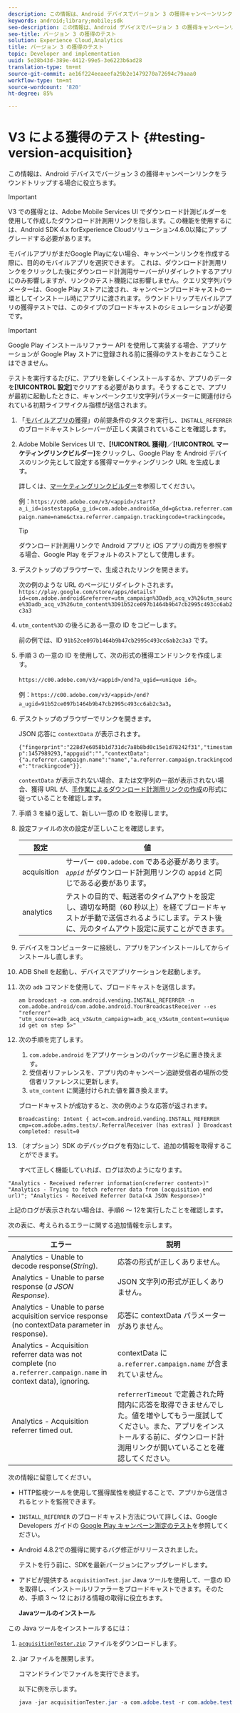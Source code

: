 ```yaml
---
description: この情報は、Android デバイスでバージョン 3 の獲得キャンペーンリンクをラウンドトリップする場合に役立ちます。
keywords: android;library;mobile;sdk
seo-description: この情報は、Android デバイスでバージョン 3 の獲得キャンペーンリンクをラウンドトリップする場合に役立ちます。
seo-title: バージョン 3 の獲得のテスト
solution: Experience Cloud,Analytics
title: バージョン 3 の獲得のテスト
topic: Developer and implementation
uuid: 5e38b43d-389e-4412-99e5-3e6223b6ad28
translation-type: tm+mt
source-git-commit: ae16f224eeaeefa29b2e1479270a72694c79aaa0
workflow-type: tm+mt
source-wordcount: '820'
ht-degree: 85%

---
```



# V3 による獲得のテスト {#testing-version-acquisition}

この情報は、Android デバイスでバージョン 3 の獲得キャンペーンリンクをラウンドトリップする場合に役立ちます。

>[!IMPORTANT]
>
>V3 での獲得とは、Adobe Mobile Services UI でダウンロード計測ビルダーを使用して作成したダウンロード計測用リンクを指します。この機能を使用するには、Android SDK 4.x forExperience Cloudソリューション4.6.0以降にアップグレードする必要があります。

モバイルアプリがまだGoogle Playにない場合、キャンペーンリンクを作成する際に、目的のモバイルアプリを選択できます。 これは、ダウンロード計測用リンクをクリックした後にダウンロード計測用サーバーがリダイレクトするアプリにのみ影響しますが、リンクのテスト機能には影響しません。クエリ文字列パラメーターは、Google Play ストアに渡され、キャンペーンブロードキャストの一環としてインストール時にアプリに渡されます。ラウンドトリップモバイルアプリの獲得テストでは、このタイプのブロードキャストのシミュレーションが必要です。

>[!IMPORTANT]
>
>Google Play インストールリファラー API を使用して実装する場合、アプリケーションが Google Play ストアに登録される前に獲得のテストをおこなうことはできません。

テストを実行するたびに、アプリを新しくインストールするか、アプリのデータを&#x200B;**[!UICONTROL 設定]**&#x200B;でクリアする必要があります。そうすることで、アプリが最初に起動したときに、キャンペーンクエリ文字列パラメーターに関連付けられている初期ライフサイクル指標が送信されます。

1. 「[モバイルアプリの獲得](/help/android/acquisition-main/acquisition.md)」の前提条件のタスクを実行し、`INSTALL_REFERRER` のブロードキャストレシーバーが正しく実装されていることを確認します。

1. Adobe Mobile Services UI で、**[!UICONTROL 獲得]**／**[!UICONTROL マーケティングリンクビルダー]**&#x200B;をクリックし、Google Play を Android デバイスのリンク先として設定する獲得マーケティングリンク URL を生成します。

   詳しくは、[マーケティングリンクビルダー](/help/using/acquisition-main/c-marketing-links-builder/c-marketing-links-builder.md)を参照してください。

   例：`https://c00.adobe.com/v3/<appid>/start?a_i_id=iostestapp&a_g_id=com.adobe.android&a_dd=g&ctxa.referrer.campaign.name=name&ctxa.referrer.campaign.trackingcode=trackingcode`。

   >[!TIP]
   >
   >ダウンロード計測用リンクで Android アプリと iOS アプリの両方を参照する場合、Google Play をデフォルトのストアとして使用します。

1. デスクトップのブラウザーで、生成されたリンクを開きます。

   次の例のような URL のページにリダイレクトされます。
   `https://play.google.com/store/apps/details?id=com.adobe.android&referrer=utm_campaign%3Dadb_acq_v3%26utm_source%3Dadb_acq_v3%26utm_content%3D91b52ce097b1464b9b47cb2995c493cc6ab2c3a3`

1. `utm_content%3D` の後ろにある一意の ID をコピーします。

   前の例では、ID `91b52ce097b1464b9b47cb2995c493cc6ab2c3a3` です。

1. 手順 3 の一意の ID を使用して、次の形式の獲得エンドリンクを作成します。

   `https://c00.adobe.com/v3/<appid>/end?a_ugid=<unique id>`。

   例：`https://c00.adobe.com/v3/<appid>/end?a_ugid=91b52ce097b1464b9b47cb2995c493cc6ab2c3a3`。

1. デスクトップのブラウザーでリンクを開きます。

   JSON 応答に `contextData` が表示されます。

   `{"fingerprint":"228d7e6058b1d731dc7a8b8bd0c15e1d78242f31","timestamp":1457989293,"appguid":"","contextData":{"a.referrer.campaign.name":"name","a.referrer.campaign.trackingcode":"trackingcode"}}.`

   `contextData` が表示されない場合、または文字列の一部が表示されない場合、獲得 URL が、[手作業によるダウンロード計測用リンクの作成](/help/using/acquisition-main/c-marketing-links-builder/acquisition-link-manual.md)の形式に従っていることを確認します。
1. 手順 3 を繰り返して、新しい一意の ID を取得します。
1. 設定ファイルの次の設定が正しいことを確認します。

   | 設定 | 値 |
   |--- |--- |
   | acquisition | サーバー `c00.adobe.com` である必要があります。*`appid`* がダウンロード計測用リンクの `appid` と同じである必要があります。 |
   | analytics | テストの目的で、転送者のタイムアウトを設定し、適切な時間（60 秒以上）を経てブロードキャストが手動で送信されるようにします。テスト後に、元のタイムアウト設定に戻すことができます。 |

1. デバイスをコンピューターに接続し、アプリをアンインストールしてからインストールし直します。
1. ADB Shell を起動し、デバイスでアプリケーションを起動します。
1. 次の `adb` コマンドを使用して、ブロードキャストを送信します。

   `am broadcast -a com.android.vending.INSTALL_REFERRER -n com.adobe.android/com.adobe.android.YourBroadcastReceiver --es "referrer" "utm_source=adb_acq_v3&utm_campaign=adb_acq_v3&utm_content=<unique id get on step 5>"`

1. 次の手順を完了します。
   1. `com.adobe.android` をアプリケーションのパッケージ名に置き換えます。
   1. 受信者リファレンスを、アプリ内のキャンペーン追跡受信者の場所の受信者リファレンスに更新します。
   1. `utm_content` に関連付けられた値を置き換えます。

   ブロードキャストが成功すると、次の例のような応答が返されます。

   `Broadcasting: Intent
{ act=com.android.vending.INSTALL_REFERRER cmp=com.adobe.adms.tests/.ReferralReceiver (has extras) }
Broadcast completed: result=0`

1. （オプション）SDK のデバッグログを有効にして、追加の情報を取得することができます。

   すべて正しく機能していれば、ログは次のようになります。

`"Analytics - Received referrer information(<referrer content>)"   "Analytics - Trying to fetch referrer data from (acquisition end url)"; "Analytics - Received Referrer Data(<A JSON Response>)"`

上記のログが表示されない場合は、手順6 ～ 12を実行したことを確認します。

次の表に、考えられるエラーに関する追加情報を示します。

| エラー | 説明 |
|--- |--- |
| Analytics - Unable to decode response(*String*). | 応答の形式が正しくありません。 |
| Analytics - Unable to parse response (*a JSON Response*). | JSON 文字列の形式が正しくありません。 |
| Analytics - Unable to parse acquisition service response (no contextData parameter in response). | 応答に contextData パラメーターがありません。 |
| Analytics - Acquisition referrer data was not complete (no `a.referrer.campaign.name` in context data), ignoring. | contextData に `a.referrer.campaign.name` が含まれていません。 |
| Analytics - Acquisition referrer timed out. | `referrerTimeout` で定義された時間内に応答を取得できませんでした。値を増やしてもう一度試してください。また、アプリをインストールする前に、ダウンロード計測用リンクが開いていることを確認してください。 |

次の情報に留意してください。

* HTTP監視ツールを使用して獲得属性を検証することで、アプリから送信されるヒットを監視できます。
* `INSTALL_REFERRER` のブロードキャスト方法について詳しくは、Google Developers ガイドの [Google Play キャンペーン測定のテスト](https://developers.google.com/analytics/solutions/testing-play-campaigns)を参照してください。

* Android 4.8.2での獲得に関するバグ修正がリリースされました。

   テストを行う前に、SDKを最新バージョンにアップグレードします。

* アドビが提供する `acquisitionTest.jar` Java ツールを使用して、一意の ID を取得し、インストールリファラーをブロードキャストできます。そのため、手順 3 ～ 12 における情報の取得に役立ちます。

   **Javaツールのインストール**

この Java ツールをインストールするには：

1. [`acquisitionTester.zip`](/help/android/assets/acquisitionTester.zip) ファイルをダウンロードします。

1. .jar ファイルを展開します。

   コマンドラインでファイルを実行できます。

   以下に例を示します。

   ```java
   java -jar acquisitionTester.jar -a com.adobe.test -r com.adobe.test.ReferrerReceiver -l "https://c00.adobe.com/v3/appid/start?a_i_id=123456&a_g_id=com.adobe.test&a_dd=i&ctxa.referrer.campaign.name=name&ctxa.referrer.campaign.trackingcode=1234
   ```

